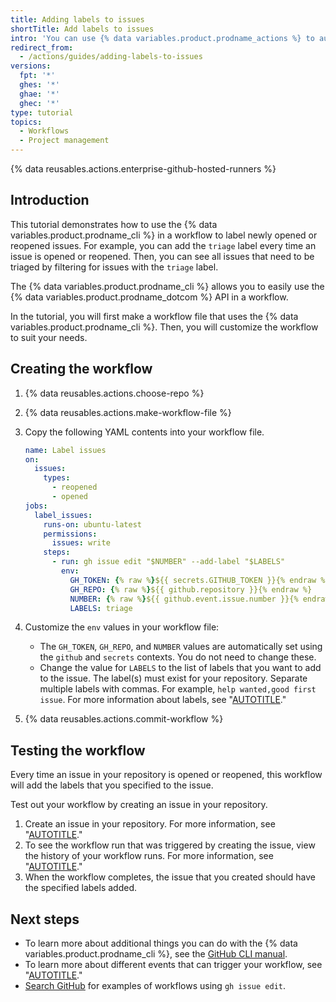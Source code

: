 ```yaml
---
title: Adding labels to issues
shortTitle: Add labels to issues
intro: 'You can use {% data variables.product.prodname_actions %} to automatically label issues.'
redirect_from:
  - /actions/guides/adding-labels-to-issues
versions:
  fpt: '*'
  ghes: '*'
  ghae: '*'
  ghec: '*'
type: tutorial
topics:
  - Workflows
  - Project management
---
```

 
{% data reusables.actions.enterprise-github-hosted-runners %}

## Introduction

This tutorial demonstrates how to use the {% data variables.product.prodname_cli %} in a workflow to label newly opened or reopened issues. For example, you can add the `triage` label every time an issue is opened or reopened. Then, you can see all issues that need to be triaged by filtering for issues with the `triage` label.

The {% data variables.product.prodname_cli %} allows you to easily use the {% data variables.product.prodname_dotcom %} API in a workflow.

In the tutorial, you will first make a workflow file that uses the {% data variables.product.prodname_cli %}. Then, you will customize the workflow to suit your needs.

## Creating the workflow

1. {% data reusables.actions.choose-repo %}
1. {% data reusables.actions.make-workflow-file %}
1. Copy the following YAML contents into your workflow file.
  
    ```yaml copy
    name: Label issues
    on:
      issues:
        types:
          - reopened
          - opened
    jobs:
      label_issues:
        runs-on: ubuntu-latest
        permissions:
          issues: write
        steps:
          - run: gh issue edit "$NUMBER" --add-label "$LABELS"
            env:
              GH_TOKEN: {% raw %}${{ secrets.GITHUB_TOKEN }}{% endraw %}
              GH_REPO: {% raw %}${{ github.repository }}{% endraw %}
              NUMBER: {% raw %}${{ github.event.issue.number }}{% endraw %}
              LABELS: triage
    ```

1. Customize the `env` values in your workflow file:
   - The `GH_TOKEN`, `GH_REPO`, and `NUMBER` values are automatically set using the `github` and `secrets` contexts. You do not need to change these.
   - Change the value for `LABELS` to the list of labels that you want to add to the issue. The label(s) must exist for your repository. Separate multiple labels with commas. For example, `help wanted,good first issue`. For more information about labels, see "[AUTOTITLE](/issues/using-labels-and-milestones-to-track-work/managing-labels#applying-labels-to-issues-and-pull-requests)."
1. {% data reusables.actions.commit-workflow %}

## Testing the workflow

Every time an issue in your repository is opened or reopened, this workflow will add the labels that you specified to the issue.

Test out your workflow by creating an issue in your repository.

1. Create an issue in your repository. For more information, see "[AUTOTITLE](/issues/tracking-your-work-with-issues/creating-an-issue)."
1. To see the workflow run that was triggered by creating the issue, view the history of your workflow runs. For more information, see "[AUTOTITLE](/actions/monitoring-and-troubleshooting-workflows/viewing-workflow-run-history)."
1. When the workflow completes, the issue that you created should have the specified labels added.

## Next steps

- To learn more about additional things you can do with the {% data variables.product.prodname_cli %}, see the [GitHub CLI manual](https://cli.github.com/manual/).
- To learn more about different events that can trigger your workflow, see "[AUTOTITLE](/actions/using-workflows/events-that-trigger-workflows#issues)."
- [Search GitHub](https://github.com/search?q=path%3A.github%2Fworkflows+gh+issue+edit&type=code) for examples of workflows using `gh issue edit`.
